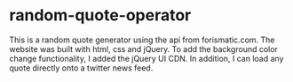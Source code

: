 # random-quote-operator
This is a random quote generator using the api from forismatic.com. The website was built with html, css and jQuery. To add the background color change functionality, I added the jQuery UI CDN. In addition, I can load any quote directly onto a twitter news feed. 
